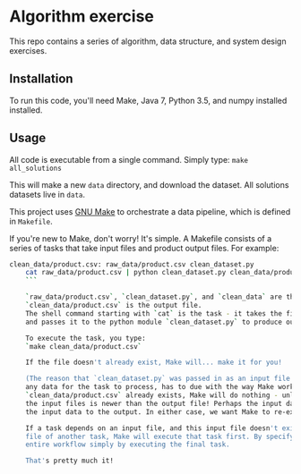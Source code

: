 # Algorithm exercise

This repo contains a series of algorithm, data structure, and system design exercises.

## Installation
To run this code, you'll need Make, Java 7, Python 3.5, and numpy installed installed. 

## Usage
All code is executable from a single command. Simply type:
`make all_solutions`

This will make a new `data` directory, and download the dataset. All solutions datasets live in `data`.

This project uses [GNU Make](http://blog.kaggle.com/2012/10/15/make-for-data-scientists/) to orchestrate a data pipeline, which is defined in `Makefile`. 

If you're new to Make, don't worry! It's simple. A Makefile consists of a series of tasks that take input files and product output files. For example:

```sh
clean_data/product.csv: raw_data/product.csv clean_dataset.py 
    cat raw_data/product.csv | python clean_dataset.py clean_data/product.pkl
    ```

    `raw_data/product.csv`, `clean_dataset.py`, and `clean_data` are the input files.
    `clean_data/product.csv` is the output file.
    The shell command starting with `cat` is the task - it takes the first input file, `raw_data/product.csv`,
    and passes it to the python module `clean_dataset.py` to produce our output file, `clean_data/product.pkl`.

    To execute the task, you type:
    `make clean_data/product.csv`

    If the file doesn't already exist, Make will... make it for you!

    (The reason that `clean_dataset.py` was passed in as an input file to the task, even though it doesn't contain
    any data for the task to process, has to due with the way Make works. If you try to execute the task, but 
    `clean_data/product.csv` already exists, Make will do nothing - unless the last updated timestamp of any of 
    the input files is newer than the output file! Perhaps the input data changed, or the source code that converts
    the input data to the output. In either case, we want Make to re-execute the task, and create a new output for us.)

    If a task depends on an input file, and this input file doesn't exist on disk yet, but it _is_ defined as the output
    file of another task, Make will execute that task first. By specifying dependencies in this way, you can execute an
    entire workflow simply by executing the final task.

    That's pretty much it!
